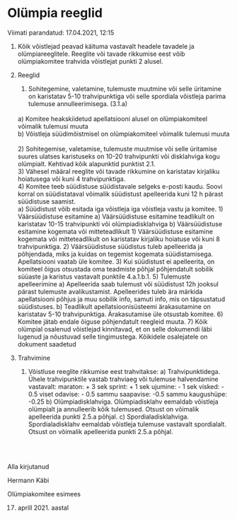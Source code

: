 <h1>Olümpia reeglid</h1>
Viimati parandatud: 17.04.2021, 12:15


1. Kõik võistlejad peavad käituma vastavalt headele tavadele ja olümpiareeglitele. Reeglite või tavade rikkumise eest võib olümpiakomitee trahvida võistlejat punkti 2 alusel.
2. Reeglid
   <br>
   1) Sohitegemine, valetamine, tulemuste muutmine või selle üritamine on karistatav 5-10 trahvipunktiga või selle spordiala võistleja parima tulemuse annulleerimisega. (3.1.a)
   <br>      
      a) Komitee heakskiidetud apellatsiooni alusel on olümpiakomiteel võimalik tulemusi muuta
      <br>
      b) Võistleja süüdimõistmisel on olümpiakomiteel võimalik tulemusi muuta
      
   <br>
   <br>
   2) Sohitegemise, valetamise, tulemuste muutmise või selle üritamise suures ulatses karistuseks on 10-20 trahvipunkti või disklahviga kogu olümpialt. Kehtivad kõik alapunktid punktist 2.1.
   <br>   
   3) Vähesel määral reeglite või tavade rikkumine on karistatav kirjaliku hoiatusega või kuni 4 trahvipunktiga.
   <br>
   4) Komitee teeb süüdistuse süüdistavale selgeks e-posti kaudu. Soovi korral on süüdistataval võimalik süüdistust apelleerida kuni 12 h pärast süüdistuse saamist.
   <br>      
   a) Süüdistust võib esitada iga võistleja iga võistleja vastu ja komitee. 
          1) Väärsüüdistuse esitamine
              a) Väärsüüdistuse esitamine teadlikult on karistatav 10-15 trahvipunkti või olümpiadisklahviga
              b) Väärsüüdistuse esitamine kogemata või mitteteadlikult
                  1) Väärsüüdistuse esitamine kogemata või mitteteadlikult on karistatav kirjaliku hoiatuse või kuni 8 trahvipunktiga.
                  2) Väärsüüdistuse süüdistus tuleb apelleerida ja põhjendada, miks ja kuidas on tegemist kogemata süüdistamisega. Apellatsiooni vaatab üle komitee.
                  3) Kui süüdistust ei apelleerita, on komiteel õigus otsustada oma teadmiste põhjal põhjendatult sobilik süüaste ja karistus vastavalt punktile 4.a.1.b.1.
   5) Tulemuste apelleerimine
      a) Apelleerida saab tulemust või süüdistust 12h jooksul pärast tulemuste avalikustamist. Apelleerides tuleb ära märkida apellatsiooni põhjus ja muu sobilik info, samuti info, mis on täpsustatud süüdistuses.
      b) Teadlikult apellatsioonisüsteemi ärakasutamine on karistatav 5-10 trahvipunktiga. Ärakasutamise üle otsustab komitee.
   6) Komitee jätab endale õiguse põhjendatult reegleid muuta.
   7) Kõik olümpial osalenud võistlejad kinnitavad, et on selle dokumendi läbi lugenud ja nõustuvad selle tingimustega. Kõikidele osalejatele on dokument saadetud

3. Trahvimine
   1) Võistluse reeglite rikkumise eest trahvitakse:
      a) Trahvipunktidega. Ühele trahvipunktile vastab trahviaeg või tulemuse halvendamine vastavalt:
          maraton: + 3 sek
          sprint: + 1 sek
          ujumine: - 1 sek
          visked: - 0.5 viset
          odavise: - 0.5 sammu
          saapavise: -0.5 sammu
          kaugushüpe: -0.25
      b) Olümpiadisklahviga. Olümpiadisklahv eemaldab võistleja olümpialt ja annulleerib kõik tulemused. Otsust on võimalik apelleerida punkti 2.5.a põhjal.
      c) Spordialadisklahviga. Spordialadisklahv eemaldab võistleja tulemuse vastavalt spordialalt. Otsust on võimalik apelleerida punkti 2.5.a põhjal.
          
          
<br>
<br>
          
          
          
          
Alla kirjutanud

Hermann Käbi

Olümpiakomitee esimees


17. aprill 2021. aastal
